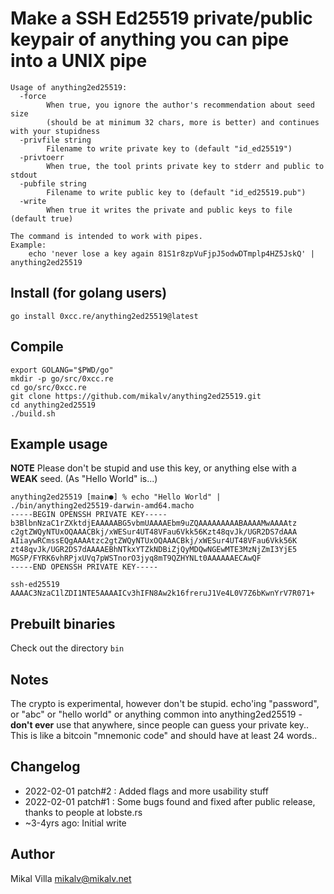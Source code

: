 # Make a SSH Ed25519 private/public keypair of **anything** you can pipe into a UNIX pipe

```
Usage of anything2ed25519:
  -force
    	When true, you ignore the author's recommendation about seed size
    	(should be at minimum 32 chars, more is better) and continues with your stupidness
  -privfile string
    	Filename to write private key to (default "id_ed25519")
  -privtoerr
    	When true, the tool prints private key to stderr and public to stdout
  -pubfile string
    	Filename to write public key to (default "id_ed25519.pub")
  -write
    	When true it writes the private and public keys to file (default true)

The command is intended to work with pipes.
Example:
	echo 'never lose a key again 81S1r8zpVuFjpJ5odwDTmplp4HZ5JskQ' | anything2ed25519
```

## Install (for golang users)

`go install 0xcc.re/anything2ed25519@latest`

## Compile

```
export GOLANG="$PWD/go"
mkdir -p go/src/0xcc.re
cd go/src/0xcc.re
git clone https://github.com/mikalv/anything2ed25519.git
cd anything2ed25519
./build.sh
```

## Example usage

**NOTE** Please don't be stupid and use this key, or anything else with a **WEAK** seed. (As "Hello World" is...)

```
anything2ed25519 [main●] % echo "Hello World" | ./bin/anything2ed25519-darwin-amd64.macho
-----BEGIN OPENSSH PRIVATE KEY-----
b3BlbnNzaC1rZXktdjEAAAAABG5vbmUAAAAEbm9uZQAAAAAAAAABAAAAMwAAAAtz
c2gtZWQyNTUxOQAAACBkj/xWESur4UT48VFau6Vkk56Kzt48qvJk/UGR2DS7dAAA
AIiaywRCmssEQgAAAAtzc2gtZWQyNTUxOQAAACBkj/xWESur4UT48VFau6Vkk56K
zt48qvJk/UGR2DS7dAAAAEBhNTkxYTZkNDBiZjQyMDQwNGEwMTE3MzNjZmI3YjE5
MGSP/FYRK6vhRPjxUVq7pWSTnorO3jyq8mT9QZHYNLt0AAAAAAECAwQF
-----END OPENSSH PRIVATE KEY-----

ssh-ed25519 AAAAC3NzaC1lZDI1NTE5AAAAICv3hIFN8Aw2k16freruJ1Ve4L0V7Z6bKwnYrV7R071+
```


## Prebuilt binaries

Check out the directory `bin`

## Notes

The crypto is experimental, however don't be stupid. echo'ing "password", or "abc" or "hello world" or anything common into anything2ed25519 - **don't ever** use that anywhere, since people can guess your private key.. This is like a bitcoin "mnemonic code" and should have at least 24 words..

## Changelog

* 2022-02-01 patch#2 : Added flags and more usability stuff
* 2022-02-01 patch#1 : Some bugs found and fixed after public release, thanks to people at lobste.rs
* ~3-4yrs ago: Initial write

## Author

Mikal Villa <mikalv@mikalv.net>

